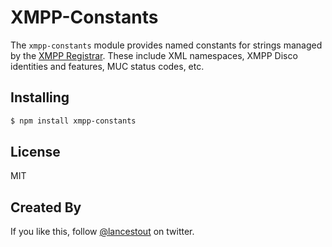 # XMPP-Constants

The `xmpp-constants` module provides named constants for strings managed by the [XMPP Registrar](http://xmpp.org/resources/registrar/). These include XML namespaces, XMPP Disco identities and features, MUC status codes, etc.


## Installing

```sh
$ npm install xmpp-constants
```

## License

MIT

## Created By

If you like this, follow [@lancestout](http://twitter.com/lancestout) on twitter.
